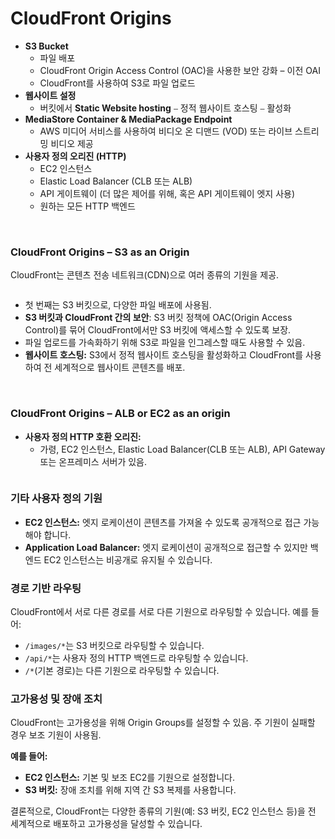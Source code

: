 # CloudFront Origins

- **S3 Bucket**
    - 파일 배포
    - CloudFront Origin Access Control (OAC)을 사용한 보안 강화 – 이전 OAI
    - CloudFront를 사용하여 S3로 파일 업로드
- **웹사이트 설정**
    - 버킷에서 **Static Website hosting** ⎯ 정적 웹사이트 호스팅 ⎯ 활성화
- **MediaStore Container & MediaPackage Endpoint**
    - AWS 미디어 서비스를 사용하여 비디오 온 디맨드 (VOD) 또는 라이브 스트리밍 비디오 제공
- **사용자 정의 오리진 (HTTP)**
    - EC2 인스턴스
    - Elastic Load Balancer (CLB 또는 ALB)
    - API 게이트웨이 (더 많은 제어를 위해, 혹은 API 게이트웨이 엣지 사용)
    - 원하는 모든 HTTP 백엔드

<br/>

### CloudFront Origins – S3 as an Origin

CloudFront는 콘텐츠 전송 네트워크(CDN)으로 여러 종류의 기원을 제공.

<img src=""/>

- 첫 번째는 S3 버킷으로, 다양한 파일 배포에 사용됨.
- **S3 버킷과 CloudFront 간의 보안**: S3 버킷 정책에 OAC(Origin Access Control)를 묶어 CloudFront에서만 S3 버킷에 액세스할 수 있도록 보장.
- 파일 업로드를 가속화하기 위해 S3로 파일을 인그레스할 때도 사용할 수 있음.
- **웹사이트 호스팅:** S3에서 정적 웹사이트 호스팅을 활성화하고 CloudFront를 사용하여 전 세계적으로 웹사이트 콘텐츠를 배포.

<br/>

### CloudFront Origins – ALB or EC2 as an origin

- **사용자 정의 HTTP 호환 오리진:**
    - 가령, EC2 인스턴스, Elastic Load Balancer(CLB 또는 ALB), API Gateway 또는 온프레미스 서버가 있음.

<img src=""/>

### 기타 사용자 정의 기원
- **EC2 인스턴스:** 엣지 로케이션이 콘텐츠를 가져올 수 있도록 공개적으로 접근 가능해야 합니다.
- **Application Load Balancer:** 엣지 로케이션이 공개적으로 접근할 수 있지만 백엔드 EC2 인스턴스는 비공개로 유지될 수 있습니다.

### 경로 기반 라우팅
CloudFront에서 서로 다른 경로를 서로 다른 기원으로 라우팅할 수 있습니다. 예를 들어:
- `/images/*`는 S3 버킷으로 라우팅할 수 있습니다.
- `/api/*`는 사용자 정의 HTTP 백엔드로 라우팅할 수 있습니다.
- `/*`(기본 경로)는 다른 기원으로 라우팅할 수 있습니다.

### 고가용성 및 장애 조치
CloudFront는 고가용성을 위해 Origin Groups를 설정할 수 있음.
주 기원이 실패할 경우 보조 기원이 사용됨.

**예를 들어:**
- **EC2 인스턴스:** 기본 및 보조 EC2를 기원으로 설정합니다.
- **S3 버킷:** 장애 조치를 위해 지역 간 S3 복제를 사용합니다.

결론적으로, CloudFront는 다양한 종류의 기원(예: S3 버킷, EC2 인스턴스 등)을 전 세계적으로 배포하고 고가용성을 달성할 수 있습니다.


